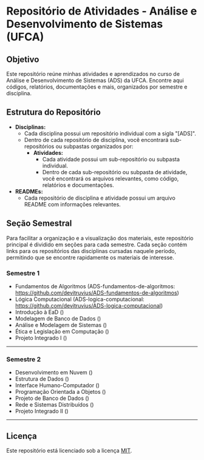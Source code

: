 # Repositório de Atividades - Análise e Desenvolvimento de Sistemas (UFCA)

## Objetivo

Este repositório reúne minhas atividades e aprendizados no curso de Análise e Desenvolvimento de Sistemas (ADS) da UFCA. Encontre aqui códigos, relatórios, documentações e mais, organizados por semestre e disciplina.

## Estrutura do Repositório

* **Disciplinas:**
  * Cada disciplina possui um repositório individual com a sigla "[ADS]".
  * Dentro de cada repositório de disciplina, você encontrará sub-repositórios ou subpastas organizados por:
    * **Atividades:**
      * Cada atividade possui um sub-repositório ou subpasta individual.
      * Dentro de cada sub-repositório ou subpasta de atividade, você encontrará os arquivos relevantes, como código, relatórios e documentações.
* **READMEs:**
  * Cada repositório de disciplina e atividade possui um arquivo README com informações relevantes.

## Seção Semestral
Para facilitar a organização e a visualização dos materiais, este repositório principal é dividido em seções para cada semestre. Cada seção contém links para os repositórios das disciplinas cursadas naquele período, permitindo que se encontre rapidamente os materiais de interesse.
 
### Semestre 1
* Fundamentos de Algoritmos (ADS-fundamentos-de-algoritmos: https://github.com/devitruvius/ADS-fundamentos-de-algoritmos)
* Lógica Computacional (ADS-logica-computacional: https://github.com/devitruvius/ADS-logica-computacional)
* Introdução à EaD ()
* Modelagem de Banco de Dados ()
* Análise e Modelagem de Sistemas ()
* Ética e Legislação em Computação ()
* Projeto Integrado I ()
<hr>

### Semestre 2
* Desenvolvimento em Nuvem ()
* Estrutura de Dados ()
* Interface Humano-Computador ()
* Programação Orientada a Objetos ()
* Projeto de Banco de Dados ()
* Rede e Sistemas Distribuídos ()
* Projeto Integrado II ()
<hr>

## Licença

Este repositório está licenciado sob a licença [MIT](https://choosealicense.com/licenses/mit/).
